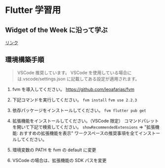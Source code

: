# Flutter 学習用

## Widget of the Week に沿って学ぶ

[リンク](/doc/Widget-of-the-week)

## 環境構築手順

> VSCode 推奨しています。
> VSCode を使用している場合には.vscode/settings.json に記載してある設定が適用されます。

1. fvm を導入してください。
   https://github.com/leoafarias/fvm

1. 下記コマンドを実行してください。
   `fvm install`
   `fvm use 2.2.3`

1. 依存パッケージをインストールしてください。
   `fvm flutter pub get`

1. 拡張機能をインストールしてください。（VSCode 限定）
   コマンドパレットを開いて下記で検索してください。
   `showRecommendedExtensions` => "拡張機能: おすすめの拡張機能を表示"
   ワークスペースの推奨事項を全てインストールしてください。

1. 環境変数の PATH を fvm の default に変更
1. VSCode の場合は、拡張機能の SDK パスを変更
